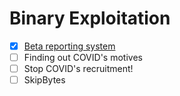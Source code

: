 # Binary Exploitation
- [x] [Beta reporting system](Beta%20reporting%20system)
- [ ] Finding out COVID's motives
- [ ] Stop COVID's recruitment!
- [ ] SkipBytes
